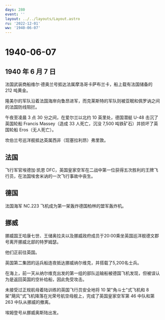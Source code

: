 ```yaml
---
days: 280
event: ''
layout: ../../layouts/Layout.astro
ru: '2022-12-01'
ww: '1940-06-07'
---
```


# 1940-06-07

## 1940 年 6 月 7 日

法国武装商船维尔·德奥兰号抵达法属摩洛哥卡萨布兰卡，船上载有法国储备的
212 吨黄金。

隆美尔的军队沿着法国海岸向鲁昂进军，而克莱斯特的军队则被亚眠和佩罗讷之间的法国防线阻拦。

午夜至凌晨 3 点 30 分之间，在爱尔兰以北约 10 英里处，德国潜艇 U-48
击沉了英国轮船 Francis Massey（造成 33 人死亡，沉没 7,500
吨铁矿石）并损坏了英国轮船 Eros（无人死亡）。

坎伯兰号巡洋舰抵达英属西非（现塞拉利昂）弗里敦。

## 法国

飞行军官埃德加·凯恩
DFC，英国皇家空军在二战中第一位获得五次胜利的王牌飞行员，在法国埃舍米讷的一次飞行事故中丧生。

## 德国

法国海军 NC.223 飞机成为第一架轰炸德国柏林的盟军轰炸机。

## 挪威

挪威国王哈康七世、王储奥拉夫以及挪威政府成员于20:00乘坐英国巡洋舰德文郡号离开挪威北部的特罗姆瑟。

他们正前往英国。

英国第二集团的运兵船连夜抵达挪威纳尔维克，并搭载了5,200名士兵。

在海上，前一天从纳尔维克出发的第一组的部队运输船被德国飞机发现，但被误认为是返回英国的空补给船，因此免受攻击。

未接受过正规航母着陆训练的英国飞行员安全地将 10 架"角斗士"式飞机和 8
架"飓风"式飞机降落在光荣号航空母舰上，完成了英国皇家空军第 46 中队和第
263 中队从挪威的撤离。

埃姆登号从挪威奥斯陆出发。